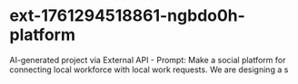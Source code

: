 # ext-1761294518861-ngbdo0h-platform
AI-generated project via External API - Prompt: Make a social platform for connecting local workforce with local work requests. We are designing a s
